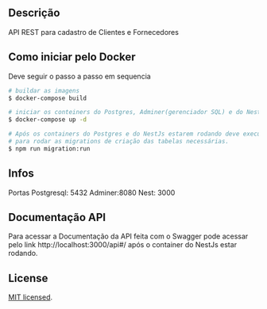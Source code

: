 ## Descrição

API REST para cadastro de Clientes e Fornecedores

## Como iniciar pelo Docker
Deve seguir o passo a passo em sequencia
```bash
# buildar as imagens
$ docker-compose build

# iniciar os conteiners do Postgres, Adminer(gerenciador SQL) e do NestJS
$ docker-compose up -d

# Após os containers do Postgres e do NestJs estarem rodando deve executar o comando a seguir
# para rodar as migrations de criação das tabelas necessárias.
$ npm run migration:run
```

## Infos

Portas
Postgresql: 5432
Adminer:8080
Nest: 3000

## Documentação API

Para acessar a Documentação da API feita com o Swagger pode acessar pelo link http://localhost:3000/api#/ após o container do NestJs estar rodando.



## License

[MIT licensed](LICENSE).
